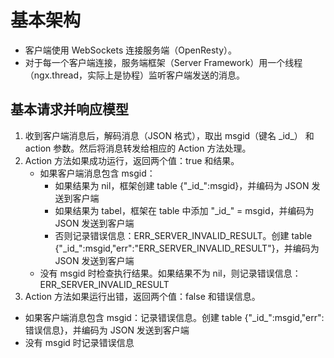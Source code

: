 # 基本架构


- 客户端使用 WebSockets 连接服务端（OpenResty）。
- 对于每一个客户端连接，服务端框架（Server Framework）用一个线程（ngx.thread，实际上是协程）监听客户端发送的消息。


## 基本请求并响应模型

1. 收到客户端消息后，解码消息（JSON 格式），取出 msgid（键名 \_id\_） 和 action 参数。然后将消息转发给相应的 Action 方法处理。
2. Action 方法如果成功运行，返回两个值：true 和结果。
	- 如果客户端消息包含 msgid：
		- 如果结果为 nil，框架创建 table {"\_id\_":msgid}，并编码为 JSON 发送到客户端
		- 如果结果为 tabel，框架在 table 中添加 "\_id\_" = msgid，并编码为 JSON 发送到客户端
		- 否则记录错误信息：ERR\_SERVER\_INVALID\_RESULT。创建 table {"\_id\_":msgid,"err":"ERR\_SERVER\_INVALID\_RESULT"}，并编码为 JSON 发送到客户端
	- 没有 msgid 时检查执行结果。如果结果不为 nil，则记录错误信息：ERR\_SERVER\_INVALID\_RESULT
3.  Action 方法如果运行出错，返回两个值：false 和错误信息。
  - 如果客户端消息包含 msgid：记录错误信息。创建 table {"\_id\_":msgid,"err":错误信息}，并编码为 JSON 发送到客户端
  - 没有 msgid 时记录错误信息


